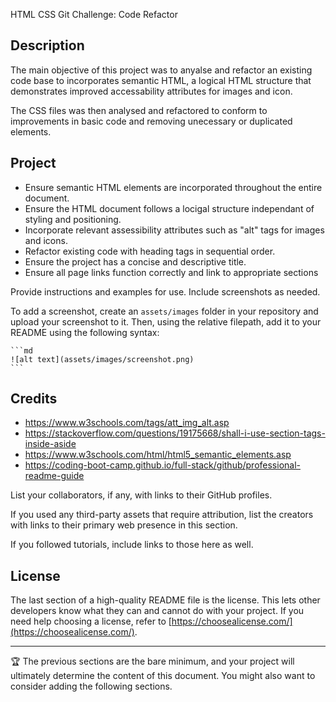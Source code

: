 HTML CSS Git Challenge: Code Refactor

## Description

The main objective of this project was to anyalse and refactor an existing code base to incorporates semantic HTML, a logical HTML structure that demonstrates improved accessability attributes for images and icon.

The CSS files was then analysed and refactored to conform to improvements in basic code and removing unecessary or duplicated elements. 


## Project

- Ensure semantic HTML elements are incorporated throughout the entire document.
- Ensure the HTML document follows a locigal structure independant of styling and positioning.
- Incorporate relevant assessibility attributes such as "alt" tags for images and icons.
- Refactor existing code with heading tags in sequential order.
- Ensure the project has a concise and descriptive title.
- Ensure all page links function correctly and link to appropriate sections

Provide instructions and examples for use. Include screenshots as needed.

To add a screenshot, create an `assets/images` folder in your repository and upload your screenshot to it. Then, using the relative filepath, add it to your README using the following syntax:

    ```md
    ![alt text](assets/images/screenshot.png)
    ```

## Credits

- https://www.w3schools.com/tags/att_img_alt.asp
- https://stackoverflow.com/questions/19175668/shall-i-use-section-tags-inside-aside
- https://www.w3schools.com/html/html5_semantic_elements.asp
- https://coding-boot-camp.github.io/full-stack/github/professional-readme-guide

List your collaborators, if any, with links to their GitHub profiles.

If you used any third-party assets that require attribution, list the creators with links to their primary web presence in this section.

If you followed tutorials, include links to those here as well.

## License

The last section of a high-quality README file is the license. This lets other developers know what they can and cannot do with your project. If you need help choosing a license, refer to [https://choosealicense.com/](https://choosealicense.com/).

---

🏆 The previous sections are the bare minimum, and your project will ultimately determine the content of this document. You might also want to consider adding the following sections.
<!-- 
## Badges

![badmath](https://img.shields.io/github/languages/top/lernantino/badmath)

Badges aren't necessary, per se, but they demonstrate street cred. Badges let other developers know that you know what you're doing. Check out the badges hosted by [shields.io](https://shields.io/). You may not understand what they all represent now, but you will in time.

## Features

If your project has a lot of features, list them here.

## How to Contribute

If you created an application or package and would like other developers to contribute it, you can include guidelines for how to do so. The [Contributor Covenant](https://www.contributor-covenant.org/) is an industry standard, but you can always write your own if you'd prefer.

## Tests

Go the extra mile and write tests for your application. Then provide examples on how to run them here. -->